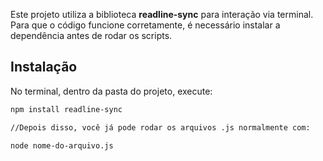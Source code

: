 Este projeto utiliza a biblioteca **readline-sync** para interação via terminal.  
Para que o código funcione corretamente, é necessário instalar a dependência antes de rodar os scripts.

## Instalação

No terminal, dentro da pasta do projeto, execute:

```bash
npm install readline-sync

//Depois disso, você já pode rodar os arquivos .js normalmente com:

node nome-do-arquivo.js
